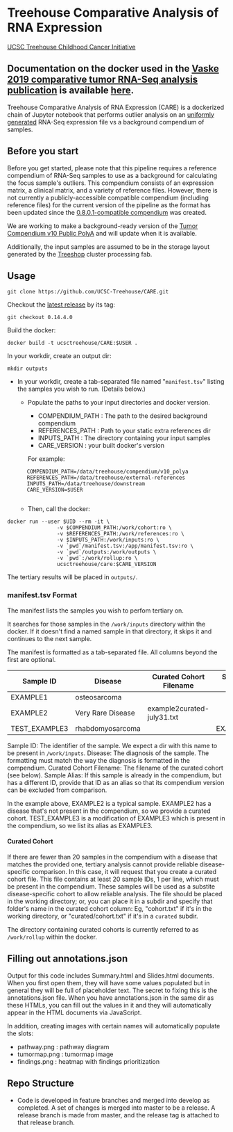 # Treehouse Comparative Analysis of RNA Expression
[UCSC Treehouse Childhood Cancer Initiative](http://treehousegenomics.ucsc.edu)

## Documentation on the docker used in the [Vaske 2019 comparative tumor RNA-Seq analysis publication](https://treehousegenomics.ucsc.edu/p/vaske-2019-comparative-tumor-RNA/) is available [here](docs/Vaske-2019-comparative-tumor-RNA.md).

Treehouse Comparative Analysis of RNA Expression (CARE) is a dockerized chain of Jupyter notebook that performs outlier analysis on an 
[uniformly generated](https://github.com/UCSC-Treehouse/pipelines) RNA-Seq expression file vs a background compendium of samples.

## Before you start
Before you get started, please note that this pipeline requires a reference compendium of RNA-Seq samples to use as a background for calculating the focus sample's outliers.
This compendium consists of an expression matrix, a clinical matrix, and a variety of reference files. However, there is not currently a publicly-accessible
compatible compendium (including reference files) for the current version of the pipeline as the format has been updated since the
 [0.8.0.1-compatible compendium](docs/Vaske-2019-comparative-tumor-RNA.md) was created.

We are working to make a background-ready version of the [Tumor Compendium v10 Public PolyA](https://treehousegenomics.soe.ucsc.edu/public-data/#tumor_v10_polyA) and will update
when it is available.

Additionally, the input samples are assumed to be in the storage layout generated by the [Treeshop](https://github.com/UCSC-Treehouse/pipelines/blob/master/treeshop.md) cluster
processing fab.

## Usage

```git clone https://github.com/UCSC-Treehouse/CARE.git```

Checkout the [latest release](https://github.com/UCSC-Treehouse/CARE/releases) by its tag:

```git checkout 0.14.4.0```

Build the docker:

```docker build -t ucsctreehouse/CARE:$USER .```

In your workdir, create an output dir:

```mkdir outputs```

- In your workdir, create a tab-separated file named "`manifest.tsv`" listing the samples you wish to run. (Details below.)

  - Populate the paths to your input directories and docker version.
  
    - COMPENDIUM_PATH : The path to the desired background compendium
    - REFERENCES_PATH : Path to your static extra references dir
    - INPUTS_PATH : The directory containing your input samples
    - CARE_VERSION : your built docker's version
    
    For example:
  ```
     COMPENDIUM_PATH=/data/treehouse/compendium/v10_polya
     REFERENCES_PATH=/data/treehouse/external-references
     INPUTS_PATH=/data/treehouse/downstream
     CARE_VERSION=$USER
        
     ```
  
  - Then, call the docker:

```
docker run --user $UID --rm -it \
                -v $COMPENDIUM_PATH:/work/cohort:ro \
                -v $REFERENCES_PATH:/work/references:ro \
                -v $INPUTS_PATH:/work/inputs:ro \
                -v `pwd`/manifest.tsv:/app/manifest.tsv:ro \
                -v `pwd`/outputs:/work/outputs \
                -v `pwd`:/work/rollup:ro \
                ucsctreehouse/care:$CARE_VERSION
```

The tertiary results will be placed in `outputs/`.

### manifest.tsv Format
The manifest lists the samples you wish to perfom tertiary on.

It searches for those samples in the `/work/inputs` directory within the docker.
If it doesn't find a named sample in that directory, it skips it and continues to the next sample.

The manifest is formatted as a tab-separated file. All columns beyond the first are optional.


Sample ID | Disease | Curated Cohort Filename | Sample Alias
-|-|-|-
EXAMPLE1 | osteosarcoma | | |
EXAMPLE2 | Very Rare Disease | example2curated-july31.txt |
TEST_EXAMPLE3 | rhabdomyosarcoma | | EXAMPLE3

Sample ID: The identifier of the sample. We expect a dir with this name to be present in `/work/inputs`.
Disease: The diagnosis of the sample. The formatting must match the way the diagnosis is formatted in the compendium.
Curated Cohort Filename: The filename of the curated cohort (see below).
Sample Alias: If this sample is already in the compendium, but has a different ID, provide that ID as an alias so that its compendium version
can be excluded from comparison.

In the example above, EXAMPLE2 is a typical sample.
EXAMPLE2 has a disease that's not present in the compendium, so we provide a curated cohort.
TEST\_EXAMPLE3 is a modification of EXAMPLE3 which is present in the compendium, so we list its alias as EXAMPLE3.

#### Curated Cohort
If there are fewer than 20 samples in the compendium with a disease that matches the provided one, tertiary analysis cannot provide
reliable disease-specific comparison. In this case, it will request that you create a curated cohort file.
This file contains at least 20 sample IDs, 1 per line, which must be present in the compendium. These samples will be used as a substite
disease-specific cohort to allow reliable analysis. The file should be placed in the working directory; or, you can place it in a subdir
and specify that folder's name in the curated cohort column:
Eg, "cohort.txt" if it's in the working directory, or "curated/cohort.txt" if it's in a `curated` subdir.

The directory containing curated cohorts is currently referred to as `/work/rollup` within the docker.

## Filling out annotations.json

Output for this code includes Summary.html and Slides.html documents. When you first open them, they will have some values populated
but in general they will be full of placeholder text.
The secret to fixing this is the annotations.json file. When you have annotations.json in the same dir as these HTMLs, you can fill out
the values in it and they will automatically appear in the HTML documents via JavaScript.

In addition, creating images with certain names will automatically populate the slots:
- pathway.png : pathway diagram
- tumormap.png : tumormap image
- findings.png : heatmap with findings prioritization

## Repo Structure

- Code is developed in feature branches and merged into develop as completed. A set of changes is merged into master to be a release.  A release branch is made from master, and the release tag is attached to that release branch.

